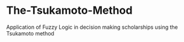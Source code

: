 # The-Tsukamoto-Method
Application of Fuzzy Logic in decision making scholarships using the Tsukamoto method
